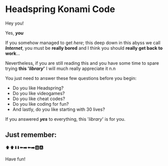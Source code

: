 # Headspring Konami Code

Hey you!

Yes, **_you_**

If you somehow managed to get *here*; this deep down in this abyss we call **_Internet_**, 
you must be **really bored** and I think you should **really get back to work**... 

Nevertheless, if you are still reading this and you have some time to spare trying **this '_library_'** 
I will much really appreciate it n.n

You just need to answer these few questions before you begin:

- Do you like Headspring?
- Do you like videogames?
- Do you like cheat codes?
- Do you like coding for fun?
- And lastly, do you like starting with 30 lives?

If you answered **_yes_** to everything, this '*library*' is for you.

## Just remember:

:arrow_up::arrow_up::arrow_down::arrow_down::arrow_left::arrow_right::arrow_left::arrow_right::b::a:

Have fun!
